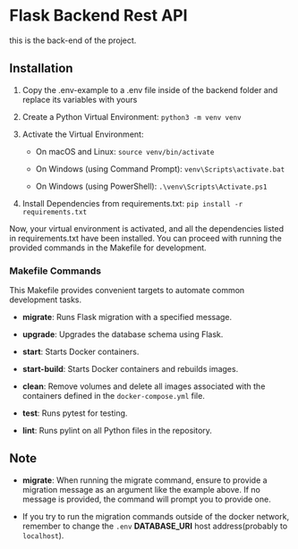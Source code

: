 # Flask Backend Rest API
this is the back-end of the project.

## Installation

1. Copy the .env-example to a .env file inside of the backend folder and replace its variables with yours

2. Create a Python Virtual Environment:
  `python3 -m venv venv`

3. Activate the Virtual Environment:
   - On macOS and Linux:
     `source venv/bin/activate`

   - On Windows (using Command Prompt):
     `venv\Scripts\activate.bat`

   - On Windows (using PowerShell):
     `.\venv\Scripts\Activate.ps1`

4. Install Dependencies from requirements.txt:
   `pip install -r requirements.txt`

Now, your virtual environment is activated, and all the dependencies listed in requirements.txt have been installed. You can proceed with running the provided commands in the Makefile for development.

### Makefile Commands

This Makefile provides convenient targets to automate common development tasks.


- **migrate**: Runs Flask migration with a specified message.

- **upgrade**: Upgrades the database schema using Flask.

- **start**: Starts Docker containers.

- **start-build**: Starts Docker containers and rebuilds images.

- **clean**: Remove volumes and delete all images associated with the containers defined in the `docker-compose.yml` file.

- **test**: Runs pytest for testing.

- **lint**: Runs pylint on all Python files in the repository.

## Note

- **migrate**: When running the migrate command, ensure to provide a migration message as an argument like the example above. If no message is provided, the command will prompt you to provide one.

- If you try to run the migration commands outside of the docker network, remember to change the `.env` **DATABASE_URI** host address(probably to `localhost`).